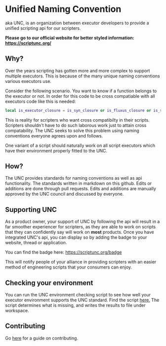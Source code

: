# Unified Naming Convention
aka UNC, is an organization between executor developers to provide a unified scripting api for our scripters.

**Please go to our official website for better styled information: https://scriptunc.org/**

## Why?
Over the years scripting has gotten more and more complex to support multiple executors. This is because of the many unique naming conventions various executors use.

Consider the following scenario. You want to know if a function belongs to the executor or not. In order for this code to be cross compatiable with all executors code like this is needed:
```lua
local is_executor_closure = is_syn_closure or is_fluxus_closure or is_sentinel_closure or is_krnl_closure or is_proto_closure or is_calamari_closure or is_electron_closure or is_elysian_closure
```
This is reality for scripters who want cross compatibilty in their scripts. Scripters shouldn't have to do such laborous work just to attain cross compatability. The UNC seeks to solve this problem using naming conventions everyone agrees upon and follows.

One variant of a script should naturally work on all script executors which have their environment properly fitted to the UNC. 

## How?
The UNC provides standards for naming conventions as well as api functionality. The standards written in  markdown on this github. Edits or additions are done through pull requests. Edits and additions are manually approved by the UNC council and discussed by everyone.

## Supporting UNC
As a product owner, your support of UNC by following the api will result in a far smoother experiencer for scripters, as they are able to work on scripts that they can confidently say will work on **most** products. Once you have integrated UNC's api, you can display so by adding the badge to your website, thread or application.

You can find the badge here: https://scriptunc.org/badge

This will notify people of your alliance in providing scripters with an easier method of engineering scripts that your consumers can enjoy.

## Checking your environment

You can run the UNC environment checking script to see how well your executor environment supports the UNC standard. Find the script [here.](UNCCheckEnv.lua) The script determines what is missing, and writes the results to file under workspace.

## Contributing
Go [here](CONTRIBUTING.md) for a guide on contributing.

